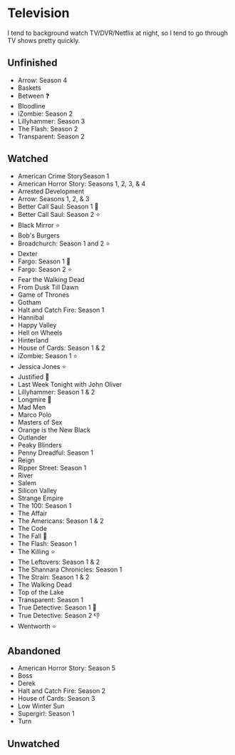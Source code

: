 # Television

I tend to background watch TV/DVR/Netflix at night, so I tend to go through TV shows pretty quickly. 

## Unfinished

- Arrow: Season 4
- Baskets
- Between :question:
- Bloodline
- iZombie: Season 2
- Lillyhammer: Season 3
- The Flash: Season 2
- Transparent: Season 2

## Watched

- American Crime StorySeason 1
- American Horror Story: Seasons 1, 2, 3, & 4
- Arrested Development
- Arrow: Seasons 1, 2, & 3
- Better Call Saul: Season 1 :star2:
- Better Call Saul: Season 2 :star:
- Black Mirror :star:
- Bob's Burgers
- Broadchurch: Season 1 and 2 :star:
- Dexter
- Fargo: Season 1 :star2:
- Fargo: Season 2 :star:
- Fear the Walking Dead
- From Dusk Till Dawn
- Game of Thrones
- Gotham
- Halt and Catch Fire: Season 1
- Hannibal
- Happy Valley
- Hell on Wheels
- Hinterland
- House of Cards: Season 1 & 2 
- iZombie: Season 1 :star:
- Jessica Jones :star:
- Justified :star2:
- Last Week Tonight with John Oliver
- Lillyhammer: Season 1 & 2
- Longmire :star2:
- Mad Men
- Marco Polo
- Masters of Sex
- Orange is the New Black
- Outlander
- Peaky Blinders
- Penny Dreadful: Season 1
- Reign
- Ripper Street: Season 1
- River
- Salem
- Silicon Valley
- Strange Empire
- The 100: Season 1
- The Affair
- The Americans: Season 1 & 2
- The Code
- The Fall :star2:
- The Flash: Season 1
- The Killing :star:
- The Leftovers: Season 1 & 2
- The Shannara Chronicles: Season 1
- The Strain: Season 1 & 2
- The Walking Dead
- Top of the Lake
- Transparent: Season 1
- True Detective: Season 1 :star2:
- True Detective: Season 2 :thumbsdown:
- Wentworth :star:

## Abandoned

- American Horror Story: Season 5
- Boss
- Derek
- Halt and Catch Fire: Season 2
- House of Cards: Season 3
- Low Winter Sun
- Supergirl: Season 1
- Turn

## Unwatched
